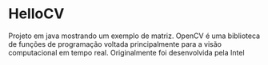 # HelloCV
Projeto em java mostrando um exemplo de matriz. OpenCV é uma biblioteca de funções de programação voltada principalmente para a visão computacional em tempo real. Originalmente foi desenvolvida pela Intel
